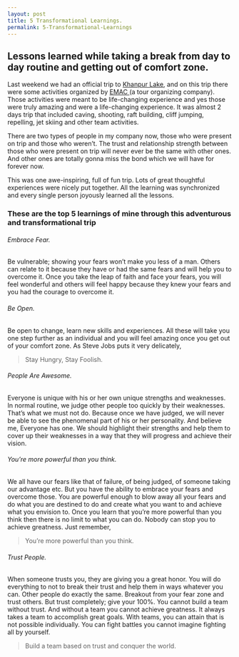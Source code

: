 ```yaml
---
layout: post
title: 5 Transformational Learnings.
permalink: 5-Transformational-Learnings
---
```

## Lessons learned while taking a break from day to day routine and getting out of comfort zone.


Last weekend we had an official trip to <a href="https://www.google.com.pk/search?q=khan+pur+lake&rlz=1C5CHFA_enPK561PK561&es_sm=91&tbm=isch&tbo=u&source=univ&sa=X&ei=obVpU529C4iWPbLggOgH&ved=0CEAQsAQ&biw=1278&bih=649#q=khanpur+lake&spell=1&tbm=isch" target="_blank">Khanpur Lake</a>, and on this trip there were some activities organized by <a href="http://www.emac.pk" target="_blacnk">EMAC </a> (a tour organizing company). Those activities were meant to be life-changing experience and yes those were truly amazing and were a life-changing experience. It was almost 2 days trip that included caving, shooting, raft building, cliff jumping, repelling, jet skiing and other team activities.

There are two types of people in my company now, those who were present on trip and those who weren’t. The trust and relationship strength between those who were present on trip will never ever be the same with other ones. And other ones are totally gonna miss the bond which we will have for forever now.

This was one awe-inspiring, full of fun trip. Lots of great thoughtful experiences were nicely put together. All the learning was synchronized and every single person joyously learned all the lessons.

### These are the top 5 learnings of mine through this adventurous and transformational trip


###### Embrace Fear.
Be vulnerable; showing your fears won’t make you less of a man. Others can relate to it because they have or had the same fears and will help you to overcome it. Once you take the leap of faith and face your fears, you will feel wonderful and others will feel happy because they knew your fears and you had the courage to overcome it. 
###### Be Open. 
Be open to change, learn new skills and experiences. All these will take you one step further as an individual and you will feel amazing once you get out of your comfort zone. As Steve Jobs puts it very delicately,
> Stay Hungry, Stay Foolish.     

###### People Are Awesome.
Everyone is unique with his or her own unique strengths and weaknesses. In normal routine, we judge other people too quickly by their weaknesses. That’s what we must not do. Because once we have judged, we will never be able to see the phenomenal part of his or her personality. And believe me, Everyone has one. We should highlight their strengths and help them to cover up their weaknesses in a way that they will progress and achieve their vision.
###### You’re more powerful than you think.
We all have our fears like that of failure, of being judged, of someone taking our advantage etc. But you have the ability to embrace your fears and overcome those. You are powerful enough to blow away all your fears and do what you are destined to do and create what you want to and achieve what you envision to. Once you learn that you’re more powerful than you think then there is no limit to what you can do. Nobody can stop you to achieve greatness. Just remember,    
>You’re more powerful than you think.

###### Trust People. 
When someone trusts you, they are giving you a great honor. You will do everything to not to break their trust and help them in ways whatever you can. Other people do exactly the same. Breakout from your fear zone and trust others. But trust completely; give your 100%. You cannot build a team without trust. And without a team you cannot achieve greatness. It always takes a team to accomplish great goals. With teams, you can attain that is not possible individually. You can fight battles you cannot imagine fighting all by yourself.
>Build a team based on trust and conquer the world.